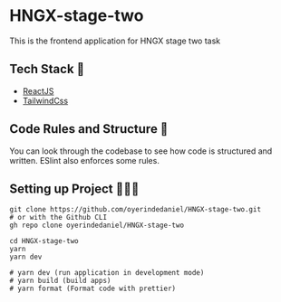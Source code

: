 # HNGX-stage-two

This is the frontend application for HNGX stage two task

## Tech Stack 🥞

- [ReactJS](https://react.dev/)
- [TailwindCss](https://tailwindcss.com/)

## Code Rules and Structure 📖

You can look through the codebase to see how code is structured and written. ESlint also enforces some rules.

## Setting up Project 👨🏾‍💻

```
git clone https://github.com/oyerindedaniel/HNGX-stage-two.git
# or with the Github CLI
gh repo clone oyerindedaniel/HNGX-stage-two

cd HNGX-stage-two
yarn
yarn dev

# yarn dev (run application in development mode)
# yarn build (build apps)
# yarn format (Format code with prettier)